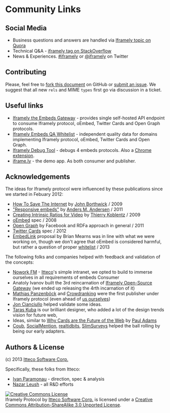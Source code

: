 # Community Links

## Social Media

- Business questions and answers are handled via [Iframely topic on Quora](http://www.quora.com/Iframely)
- Technical Q&A - [iframely tag on StackOverflow](http://stackoverflow.com/questions/tagged/iframely)
- News & Experiences. [#iframely](https://twitter.com/search?q=iframely&src=typd&mode=realtime) or [@iframely](https://twitter.com/iframely) on Twitter


 
## Contributing

Please, feel free to [fork this document](https://github.com/itteco/oembed2) on GitHub or [submit an issue](https://github.com/itteco/oembed2/issues/new). 
We suggest that all new `rels` and MIME `types` first go via discussion in a ticket.



## Useful links

- [Iframely the Embeds Gateway](http://iframely.com/gateway) - provides single self-hosted API endpoint to consume Iframely protocol, oEmbed, Twitter Cards and Open Graph protocols.
- [Iframely Embeds QA Whitelist](http://iframely.com/qa) - independent quality data for domains implementing Iframely protocol, oEmbed, Twitter Cards and Open Graph.
- [Iframely Debug Tool](http://iframely.com/debug) - debugs 4 embeds protocols. Also a [Chrome extension](https://chrome.google.com/webstore/detail/iframely-semantic-url-deb/lhemgegopokbfknihjcefbaamgoojfjf).
- [iframe.ly](http://iframe.ly) - the demo app. As both consumer and publisher.



## Acknowledgements 

The ideas for Iframely protocol were influenced by these publications since we started in Febuary 2012:

- [How To Save The Internet](http://www.businessinsider.com/how-to-save-the-internet-2009-11) by [John Borthwick](https://twitter.com/Borthwick) / 2009
- ["Responsive embeds"](http://amobil.se/2011/11/responsive-embeds/) by [Anders M. Andersen](https://twitter.com/andmag) / 2011
- [Creating Intrinsic Ratios for Video](http://alistapart.com/article/creating-intrinsic-ratios-for-video) by [Thierry Koblentz](https://twitter.com/thierrykoblentz) / 2009
- [oEmbed](http://oembed.com) spec / 2008
- [Open Graph](http://ogp.me) by Facebook and RDFa approach in general / 2011
- [Twitter Cards](https://dev.twitter.com/docs/cards/types/player-card) spec / 2012
- [EmbedLink](https://sites.google.com/site/embedlink/home) proposal by Brian Mearns was in line with what we were working on, though we don't agree that oEmbed is considered harmful, but rather a question of proper [whitelist](http://iframely.com/qa) / 2013


The following folks and companies helped with feedback and validation of the concepts:

- [Nowork FM](http://nowork.fm) - [Itteco](http://itteco.com)'s simple intranet, we opted to build to immerse ourselves in all requirements of embeds Consumer
- Anatoly Ivanov built the 3rd reincarnation of [Iframely Open-Source Gateway](http://github.com/itteco/iframely) (we ended up releasing the 4rth incarnation of it)
- [Mathias Panzenböck](https://github.com/panzi) and [Crowdranking](http://crowdranking.com/) were the first publisher under Iframely protocol (even ahead of [us ourselves](http://iframe.ly))
- [Jon Cianciullo](https://twitter.com/jonnyjon/) helped validate some ideas.
- [Taras Kuba](https://twitter.com/taraskuba) is our brilliant designer, who added a lot of the design trends vision for future web,
- Ideas, similar to [Why Cards are the Future of the Web](http://insideintercom.io/why-cards-are-the-future-of-the-web/) by [Paul Adams](https://twitter.com/padday)
- [Coub](http://coub.com), [SocialMention](http://socialmention.com), [realtidbits](http://realtidbits.com), [SlimSurveys](http://slimsurveys.com) helped the ball rolling by being our early adapters.




## Authors & License

(c) 2013 [Itteco Software Corp.](http://itteco.com) 

Specifically, these folks from Itteco:

- [Ivan Paramonau](https://twitter.com/iparamonau) - direction, spec & analysis
- [Nazar Leush](https://github.com/nleush) - all R&D efforts

<a rel="license" href="http://creativecommons.org/licenses/by-sa/3.0/deed.en_US"><img alt="Creative Commons License" style="border-width:0" src="http://i.creativecommons.org/l/by-sa/3.0/88x31.png" /></a><br /><span xmlns:dct="http://purl.org/dc/terms/" property="dct:title">Iframely Protocol</span> by <a xmlns:cc="http://creativecommons.org/ns#" href="http://iframely.com/oembed2" property="cc:attributionName" rel="cc:attributionURL">Itteco Software Corp.</a> is licensed under a <a rel="license" href="http://creativecommons.org/licenses/by-sa/3.0/deed.en_US">Creative Commons Attribution-ShareAlike 3.0 Unported License</a>.